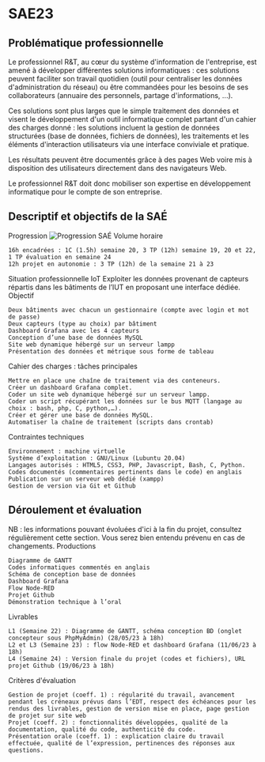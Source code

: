 # SAE23
## Problématique professionnelle

Le professionnel R&T, au cœur du système d'information de l'entreprise, est amené à développer différentes solutions informatiques : ces solutions peuvent faciliter son travail quotidien (outil pour centraliser les données d'administration du réseau) ou être commandées pour les besoins de ses collaborateurs (annuaire des personnels, partage d'informations, ...).

Ces solutions sont plus larges que le simple traitement des données et visent le développement d'un outil informatique complet partant d'un cahier des charges donné : les solutions incluent la gestion de données structurées (base de données, fichiers de données), les traitements et les éléments d'interaction utilisateurs via une interface conviviale et pratique.

Les résultats peuvent être documentés grâce à des pages Web voire mis à disposition des utilisateurs directement dans des navigateurs Web.  

Le professionnel R&T doit donc mobiliser son expertise en développement informatique pour le compte de son entreprise.

## Descriptif et objectifs de la SAÉ
Progression
![Progression SAÉ](progression_sae23.png)
Volume horaire

    16h encadrées : 1C (1.5h) semaine 20, 3 TP (12h) semaine 19, 20 et 22, 1 TP évaluation en semaine 24
    12h projet en autonomie : 3 TP (12h) de la semaine 21 à 23

Situation professionnelle IoT
Exploiter les données provenant de capteurs répartis dans les bâtiments de l’IUT en proposant une interface dédiée.
Objectif

    Deux bâtiments avec chacun un gestionnaire (compte avec login et mot de passe)
    Deux capteurs (type au choix) par bâtiment
    Dashboard Grafana avec les 4 capteurs
    Conception d’une base de données MySQL
    Site web dynamique hébergé sur un serveur lampp
    Présentation des données et métrique sous forme de tableau

Cahier des charges : tâches principales

    Mettre en place une chaîne de traitement via des conteneurs.
    Créer un dashboard Grafana complet.
    Coder un site web dynamique hébergé sur un serveur lampp.
    Coder un script récupérant les données sur le bus MQTT (langage au choix : bash, php, C, python,…).
    Créer et gérer une base de données MySQL.
    Automatiser la chaîne de traitement (scripts dans crontab)

Contraintes techniques

    Environnement : machine virtuelle
    Système d’exploitation : GNU/Linux (Lubuntu 20.04)
    Langages autorisés : HTML5, CSS3, PHP, Javascript, Bash, C, Python.
    Codes documentés (commentaires pertinents dans le code) en anglais
    Publication sur un serveur web dédié (xampp)
    Gestion de version via Git et Github
   
## Déroulement et évaluation

NB : les informations pouvant évoluées d'ici à la fin du projet, consultez régulièrement cette section. Vous serez bien entendu prévenu en cas de changements.
Productions

    Diagramme de GANTT
    Codes informatiques commentés en anglais
    Schéma de conception base de données 
    Dashboard Grafana
    Flow Node-RED
    Projet Github
    Démonstration technique à l’oral

Livrables

    L1 (Semaine 22) : Diagramme de GANTT, schéma conception BD (onglet concepteur sous PhpMyAdmin) (28/05/23 à 18h)
    L2 et L3 (Semaine 23) : flow Node-RED et dashboard Grafana (11/06/23 à 18h)
    L4 (Semaine 24) : Version finale du projet (codes et fichiers), URL projet Github (19/06/23 à 18h)

Critères d'évaluation

    Gestion de projet (coeff. 1) : régularité du travail, avancement pendant les créneaux prévus dans l’EDT, respect des échéances pour les rendus des livrables, gestion de version mise en place, page gestion de projet sur site web
    Projet (coeff. 2) : fonctionnalités développées, qualité de la documentation, qualité du code, authenticité du code.
    Présentation orale (coeff. 1) : explication claire du travail effectuée, qualité de l’expression, pertinences des réponses aux questions.
